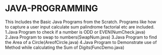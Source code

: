# JAVA-PROGRAMMING

This Includes the Basic Java Programs from the Scratch.
Programs like how to capture a user input calculate sum palindrome factorial etc are included.
1.Java Program to check if a number is ODD or EVEN(NumCheck.java)
2.Java Program to swap to numbers(SwapNum.java)
3.Java Program to find the Area of a Circle(AreofCircle.java)
4.Java Program to Demonstrate use of Method while calculating the Sum of Digits(FuncDemo.java)
